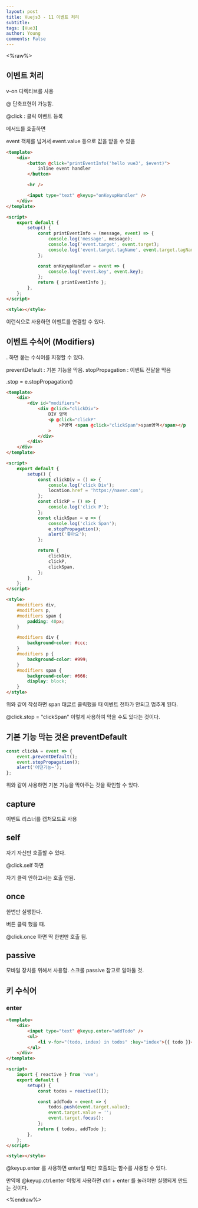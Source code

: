 ```yaml
---
layout: post
title: Vuejs3 - 11 이벤트 처리
subtitle:
tags: [Vue3]
author: Young
comments: False
---
```


<%raw%>

## 이벤트 처리

v-on 디렉티브를 사용

@ 단축표현이 가능함.

@click : 클릭 이벤트 등록

메서드를 호출하면

event 객체를 넘겨서
event.value 등으로 값을 받을 수 있음

```html
<template>
	<div>
		<button @click="printEventInfo('hello vue3', $event)">
			inline event handler
		</button>

		<hr />

		<input type="text" @keyup="onKeyupHandler" />
	</div>
</template>

<script>
	export default {
		setup() {
			const printEventInfo = (message, event) => {
				console.log('message', message);
				console.log('event.target', event.target);
				console.log('event.target.tagName', event.target.tagName);
			};

			const onKeyupHandler = event => {
				console.log('event.key', event.key);
			};
			return { printEventInfo };
		},
	};
</script>

<style></style>
```

이런식으로 사용하면 이벤트를 연결할 수 있다.

## 이벤트 수식어 (Modifiers)

. 하면 붙는 수식어를 지정할 수 있다.

preventDefault : 기본 기능을 막음.
stopPropagation : 이벤트 전달을 막음

.stop = e.stopPropagation()

```html
<template>
	<div>
		<div id="modifiers">
			<div @click="clickDiv">
				DIV 영역
				<p @click="clickP"
					>P영역 <span @click="clickSpan">span영역</span></p
				>
			</div>
		</div>
	</div>
</template>

<script>
	export default {
		setup() {
			const clickDiv = () => {
				console.log('click Div');
				location.href = 'https://naver.com';
			};
			const clickP = () => {
				console.log('click P');
			};
			const clickSpan = e => {
				console.log('click Span');
				e.stopPropagation();
				alert('좋아요');
			};

			return {
				clickDiv,
				clickP,
				clickSpan,
			};
		},
	};
</script>

<style>
	#modifiers div,
	#modifiers p,
	#modifiers span {
		padding: 40px;
	}

	#modifiers div {
		background-color: #ccc;
	}
	#modifiers p {
		background-color: #999;
	}
	#modifiers span {
		background-color: #666;
		display: block;
	}
</style>
```

위와 같이 작성하면 span 태글르 클릭했을 때 이벤트 전파가 안되고
멈추게 된다.

@click.stop = "clickSpan" 이렇게 사용하여 막을 수도 있다는 것이다.

## 기본 기능 막는 것은 preventDefault

```js
const clickA = event => {
	event.preventDefault();
	event.stopPropagation();
	alert('어떤기능~');
};
```

위와 같이 사용하면 기본 기능을 막아주는 것을 확인할 수 있다.

## capture

이벤트 리스너를 캡처모드로 사용

## self

자기 자신만 호출할 수 있다.

@click.self 하면

자기 클릭 안하고서는 호출 안됨.

## once

한번만 실행한다.

버튼 클릭 했을 때.

@click.once 하면
딱 한번만 호출 됨.

## passive

모바일 장치를 위해서 사용함.
스크롤 passive
참고로 알아둘 것.

## 키 수식어

### enter

```html
<template>
	<div>
		<input type="text" @keyup.enter="addTodo" />
		<ul>
			<li v-for="(todo, index) in todos" :key="index">{{ todo }}</li>
		</ul>
	</div>
</template>

<script>
	import { reactive } from 'vue';
	export default {
		setup() {
			const todos = reactive([]);

			const addTodo = event => {
				todos.push(event.target.value);
				event.target.value = '';
				event.target.focus();
			};
			return { todos, addTodo };
		},
	};
</script>

<style></style>
```

@keyup.enter 를 사용하면 enter일 때만 호출되는 함수를 사용할 수 있다.

만약에 @keyup.ctrl.enter 이렇게 사용하면
ctrl + enter 를 눌러야만 실행되게 만드는 것이다.

<%endraw%>

